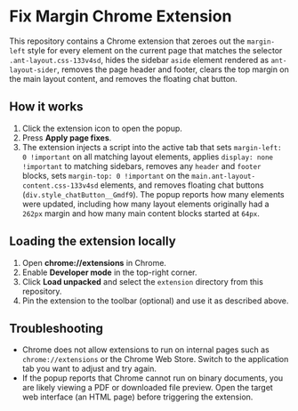 # Fix Margin Chrome Extension

This repository contains a Chrome extension that zeroes out the `margin-left` style for every element on the current page that matches the selector `.ant-layout.css-133v4sd`, hides the sidebar `aside` element rendered as `ant-layout-sider`, removes the page header and footer, clears the top margin on the main layout content, and removes the floating chat button.


## How it works

1. Click the extension icon to open the popup.
2. Press **Apply page fixes**.
3. The extension injects a script into the active tab that sets `margin-left: 0 !important` on all matching layout elements, applies `display: none !important` to matching sidebars, removes any `header` and `footer` blocks, sets `margin-top: 0 !important` on the `main.ant-layout-content.css-133v4sd` elements, and removes floating chat buttons (`div.style_chatButton__Gmdf9`). The popup reports how many elements were updated, including how many layout elements originally had a `262px` margin and how many main content blocks started at `64px`.

## Loading the extension locally

1. Open **chrome://extensions** in Chrome.
2. Enable **Developer mode** in the top-right corner.
3. Click **Load unpacked** and select the `extension` directory from this repository.
4. Pin the extension to the toolbar (optional) and use it as described above.

## Troubleshooting

- Chrome does not allow extensions to run on internal pages such as `chrome://extensions` or the Chrome Web Store. Switch to the application tab you want to adjust and try again.
- If the popup reports that Chrome cannot run on binary documents, you are likely viewing a PDF or downloaded file preview. Open the target web interface (an HTML page) before triggering the extension.

